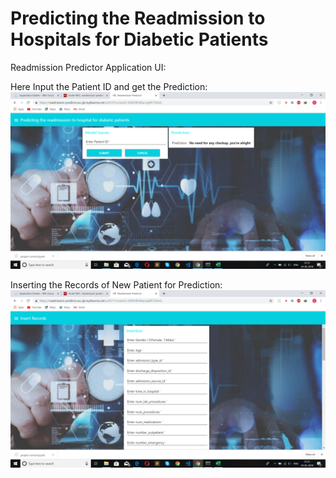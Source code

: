 # Predicting the Readmission to Hospitals for Diabetic Patients
Readmission Predictor Application UI:

Here Input the Patient ID and get the Prediction:
![](Screenshots%20of%20UI/Prediction.png)

Inserting the Records of New Patient for Prediction:
![](Screenshots%20of%20UI/Inserting%20New%20Records.png)
